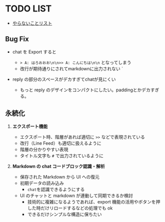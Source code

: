 # TODO LIST

- [やらないことリスト](./not-list.md)

## Bug Fix

- chat を Export すると
  - `> A: はろおおお\n\n>> A: こんにちは\n\n` となってしまう
  - 改行が期待通りにされてmarkdownに出力されない
`

- reply の部分のスペースがデカすぎてchatが見にくい
  - もっと reply のデザインをコンパクトにしたい。paddingとかデカすぎる。
  
## 永続化

1. **エクスポート機能**

   - エクスポート時、階層があれば適切に `>>` などで表現されている
   - 改行（Line Feed）も適切に扱えるように
   - 階層の分かりやすい表現
   - タイトル文字も `#` で出力されているように

2. **Markdown の chat コードブロック認識・解析**

   - 保存された Markdown から UI への復元
   - 初期データの読み込み
     - `chat`を認識できるようにする
   - UI のチャットと markdown が連動して同期できるか検討
     - 技術的に複雑になるようであれば、export 機能の活用やボタンを押した時だけリロードするなどの処理でも ok
     - できるだけシンプルな構造に保ちたい
